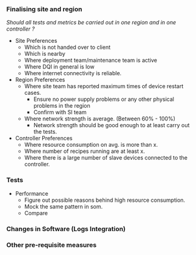 

### Finalising site and region

*Should all tests and metrics be carried out in one region and in one controller ?*

- Site Preferences
	- Which is not handed over to client
	- Which is nearby 
	- Where deployment team/maintenance team is active
	- Where DQI in general is low
	- Where internet connectivity is reliable.
- Region Preferences
	- Where site team has reported maximum times of device restart cases. 
		- Ensure no power supply problems or any other physical problems in the region
		- Confirm with SI team
	- Where network strength is average. (Between 60% - 100%)
		- Network strength should be good enough to at least carry out the tests.
- Controller Preferences
	- Where resource consumption on avg. is more than x. 
	- Where number of recipes running are at least x. 
	- Where there is a large number of slave devices connected to the controller. 


### Tests 
- Performance
	- Figure out possible reasons behind high resource consumption. 
	- Mock the same pattern in som.
	- Compare 
### Changes in Software (Logs Integration)
### Other pre-requisite measures
<!--stackedit_data:
eyJoaXN0b3J5IjpbMTE3NzAyNDM1OCwtMTg3MDI1MTk3OSwtMT
MzMDQ0MjU3MF19
-->